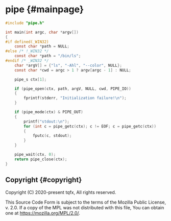 # pipe {#mainpage}

```c
#include "pipe.h"

int main(int argc, char *argv[])
{
#if defined(_WIN32)
    const char *path = NULL;
#else /* !_WIN32 */
    const char *path = "/bin/ls";
#endif /* _WIN32 */
    char *argV[] = {"ls", "-Ahl", "--color", NULL};
    const char *cwd = argc > 1 ? argv[argc - 1] : NULL;

    pipe_s ctx[1];

    if (pipe_open(ctx, path, argV, NULL, cwd, PIPE_IO))
    {
        fprintf(stderr, "Initialization failure!\n");
    }

    if (pipe_mode(ctx) & PIPE_OUT)
    {
        printf("stdout:\n");
        for (int c = pipe_getc(ctx); c != EOF; c = pipe_getc(ctx))
        {
            fputc(c, stdout);
        }
    }

    pipe_wait(ctx, 0);
    return pipe_close(ctx);
}
```

## Copyright {#copyright}

Copyright (C) 2020-present tqfx, All rights reserved.

This Source Code Form is subject to the terms of the Mozilla Public
License, v. 2.0. If a copy of the MPL was not distributed with this
file, You can obtain one at <https://mozilla.org/MPL/2.0/>.
